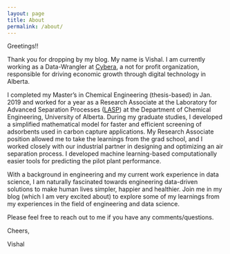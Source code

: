 ```yaml
---
layout: page
title: About
permalink: /about/
---
```


Greetings!!

Thank you for dropping by my blog. My name is Vishal. I am currently working as a Data-Wrangler at [Cybera](https://www.cybera.ca/), a not for profit organization, responsible for driving economic growth through digital technology in Alberta. 

I completed my Master’s in Chemical Engineering (thesis-based) in Jan. 2019 and worked for a year as a Research Associate at the Laboratory for Advanced Separation Processes ([LASP](https://sites.google.com/a/ualberta.ca/lasp/)) at the Department of Chemical Engineering, University of Alberta. During my graduate studies, I developed a simplified mathematical model for faster and efficient screening of adsorbents used in carbon capture applications. My Research Associate position allowed me to take the learnings from the grad school, and I worked closely with our industrial partner in designing and optimizing an air separation process. I developed machine learning-based computationally easier tools for predicting the pilot plant performance. 

With a background in engineering and my current work experience in data science, I am naturally fascinated towards engineering data-driven solutions to make human lives simpler, happier and healthier. Join me in my blog (which I am very excited about) to explore some of my learnings from my experiences in the field of engineering and data science. 

Please feel free to reach out to me if you have any comments/questions.

Cheers,
 
Vishal